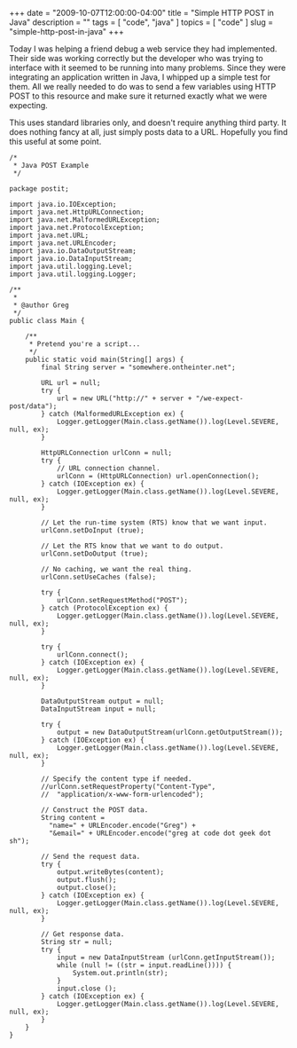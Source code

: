+++
date        = "2009-10-07T12:00:00-04:00"
title       = "Simple HTTP POST in Java"
description = ""
tags        = [ "code", "java" ]
topics      = [ "code" ]
slug        = "simple-http-post-in-java"
+++

Today I was helping a friend debug a web service they had implemented. Their side was working correctly but the developer who was trying to interface with it seemed to be running into many problems. Since they were integrating an application written in Java, I whipped up a simple test for them. All we really needed to do was to send a few variables using HTTP POST to this resource and make sure it returned exactly what we were expecting.

This uses standard libraries only, and doesn't require anything third party. It does nothing fancy at all, just simply posts data to a URL. Hopefully you find this useful at some point.

<!--more-->

```
/*
 * Java POST Example
 */

package postit;

import java.io.IOException;
import java.net.HttpURLConnection;
import java.net.MalformedURLException;
import java.net.ProtocolException;
import java.net.URL;
import java.net.URLEncoder;
import java.io.DataOutputStream;
import java.io.DataInputStream;
import java.util.logging.Level;
import java.util.logging.Logger;

/**
 *
 * @author Greg
 */
public class Main {

    /**
     * Pretend you're a script...
     */
    public static void main(String[] args) {
        final String server = "somewhere.ontheinter.net";

        URL url = null;
        try {
            url = new URL("http://" + server + "/we-expect-post/data");
        } catch (MalformedURLException ex) {
            Logger.getLogger(Main.class.getName()).log(Level.SEVERE, null, ex);
        }

        HttpURLConnection urlConn = null;
        try {
            // URL connection channel.
            urlConn = (HttpURLConnection) url.openConnection();
        } catch (IOException ex) {
            Logger.getLogger(Main.class.getName()).log(Level.SEVERE, null, ex);
        }

        // Let the run-time system (RTS) know that we want input.
        urlConn.setDoInput (true);

        // Let the RTS know that we want to do output.
        urlConn.setDoOutput (true);

        // No caching, we want the real thing.
        urlConn.setUseCaches (false);

        try {
            urlConn.setRequestMethod("POST");
        } catch (ProtocolException ex) {
            Logger.getLogger(Main.class.getName()).log(Level.SEVERE, null, ex);
        }

        try {
            urlConn.connect();
        } catch (IOException ex) {
            Logger.getLogger(Main.class.getName()).log(Level.SEVERE, null, ex);
        }

        DataOutputStream output = null;
        DataInputStream input = null;

        try {
            output = new DataOutputStream(urlConn.getOutputStream());
        } catch (IOException ex) {
            Logger.getLogger(Main.class.getName()).log(Level.SEVERE, null, ex);
        }

        // Specify the content type if needed.
        //urlConn.setRequestProperty("Content-Type",
        //  "application/x-www-form-urlencoded");

        // Construct the POST data.
        String content =
          "name=" + URLEncoder.encode("Greg") +
          "&email=" + URLEncoder.encode("greg at code dot geek dot sh");

        // Send the request data.
        try {
            output.writeBytes(content);
            output.flush();
            output.close();
        } catch (IOException ex) {
            Logger.getLogger(Main.class.getName()).log(Level.SEVERE, null, ex);
        }

        // Get response data.
        String str = null;
        try {
            input = new DataInputStream (urlConn.getInputStream());
            while (null != ((str = input.readLine()))) {
                System.out.println(str);
            }
            input.close ();
        } catch (IOException ex) {
            Logger.getLogger(Main.class.getName()).log(Level.SEVERE, null, ex);
        }
    }
}
```
